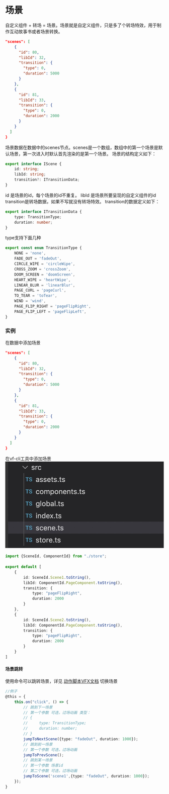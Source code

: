 # 场景
自定义组件 + 转场 = 场景。场景就是自定义组件，只是多了个转场特效，用于制作互动故事书或者场景转换。
``` json
"scenes": [
    {
      "id": 80,
      "libId": 32,
      "transition": {
        "type": 0,
        "duration": 5000
      }
    },
    {
      "id": 81,
      "libId": 33,
      "transition": {
        "type": 0,
        "duration": 2000
      }
    }
  ]
}
```
场景数据在数据中的scenes节点。scenes是一个数组，数组中的第一个场景是默认场景，第一次进入时默认首先渲染的是第一个场景。
场景的结构定义如下：
``` typescript
export interface IScene {
    id: string;
    libId: string;
    transition?: ITransitionData;
}
```
id 是场景的id，每个场景的id不重复。
libId 是场景所要呈现的自定义组件的id
transition是转场数据，如果不写就没有转场特效。
transition的数据定义如下：
``` typescript
export interface ITransitionData {
    type: TransitionType;
    duration: number;
}
```
type支持下面几种
``` typescript
export const enum TransitionType {
    NONE = 'none',
    FADE_OUT = 'fadeOut',
    CIRCLE_WIPE = 'circleWipe',
    CROSS_ZOOM = 'crossZoom',
    DOOM_SCREEN = 'doomScreen',
    HEART_WIPE = 'heartWipe',
    LINEAR_BLUR = 'linearBlur',
    PAGE_CURL = 'pageCurl',
    TO_TEAR = 'toTear',
    WIND = 'wind',
    PAGE_FLIP_RIGHT = 'pageFlipRight',
    PAGE_FLIP_LEFT = 'pageFlipLeft',
}
```

### 实例
在数据中添加场景
``` json
"scenes": [
    {
      "id": 80,
      "libId": 32,
      "transition": {
        "type": 0,
        "duration": 5000
      }
    },
    {
      "id": 81,
      "libId": 33,
      "transition": {
        "type": 0,
        "duration": 2000
      }
    }
  ]
}
```

在vf-cli工具中添加场景
![scenes](../assets/ts2json_scene.png)
``` typescript
import {SceneId, ComponentId} from "./store";

export default [
    {
        id: SceneId.Scene1.toString(),
        libId: ComponentId.PageComponent.toString(),
        transition: {
            type: "pageFlipRight",
            duration: 2000
        }
    },
    {
        id: SceneId.Scene2.toString(),
        libId: ComponentId.PageComponent.toString(),
        transition: {
            type: "pageFlipRight",
            duration: 2000
        }
    }
]
```


#### 场景跳转
使用命令可以跳转场景，详见 [动作脚本VFX文档](./action.md#切换场景)
切换场景
``` typescript
//例子
@this = {
    this.on("click", () => {
        // 跳到下一场景
        // 第一个参数 可选，过场动画 类型：
        // {
        //     type: TransitionType;
        //     duration: number;
        // }
        jumpToNextScene({type: "fadeOut", duration: 1000});
        // 跳到前一场景
        // 第一个参数 可选，过场动画
        jumpToPrevScene();
        // 跳到某一场景
        // 第一个参数 场景id
        // 第二个参数 可选，过场动画
        jumpToScene('scene1',{type: "fadeOut", duration: 1000});
    });
}
```